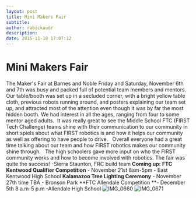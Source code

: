 ```yaml
---
layout: post
title: Mini Makers Fair
subtitle:
author: rabickaudr
description:
date: 2015-11-10 17:07:12
---
```


# Mini Makers Fair

The Maker's Fair at Barnes and Noble Friday and Saturday, November 6th and 7th was busy and packed full of potential team members and mentors.  Our table/booth was set up in a secluded corner, with a bright yellow table cloth, previous robots running around, and posters explaining our team set up, and attracted most of the attention even though it was by far the most hidden booth. We had interest in all the ages, ranging from four to some mentor aged adults.  It was really great to see the Middle School FTC (FIRST Tech Challenge) teams shine with their communication to our community in short spiels about what FIRST robotics is and how it helps our community as well as offering to have people to drive.   Overall everyone had a great time talking about our team and how FIRST robotics makes our community shine through.   The high schoolers gave more input on who the FIRST community works and how to become involved with robotics. The fair was quite the success! -Sierra Staunton, FRC build team **Coming up:** **FTC Kentwood Qualifier Competition** - November 21st 8am-5pm - East Kentwood High School **Kalamazoo Tree Lighting Ceremony** - November 27th time TBA - Bronson Park **FTC Allendale Competition **\- December 5th 8 a.m-5 p.m -Allendale High School ![IMG_0660](/wp-content/uploads/2015/11/IMG_0660.jpg) ![IMG_0671](http://strykeforce.org/wp-content/uploads/2015/11/IMG_0671.jpg)
